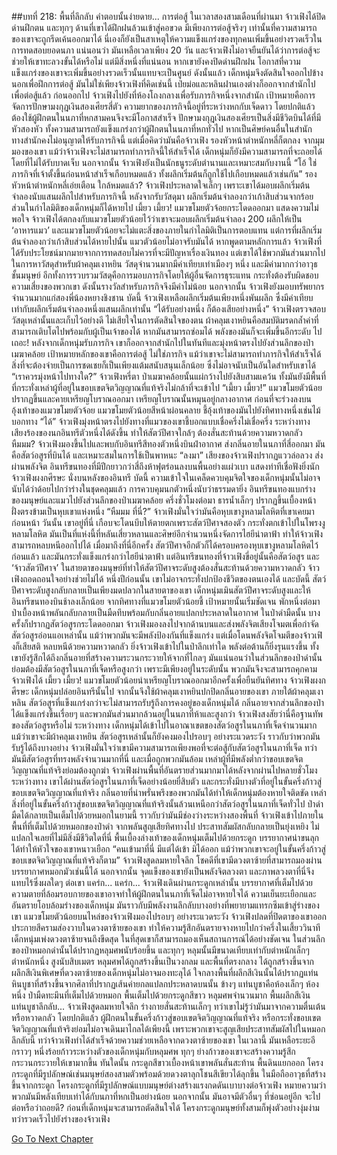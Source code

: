 ##บทที่ 218: พื้นที่ลึกลับ
คำตอบนั้นง่ายดาย... การต่อสู้
ในเวลาสองสามเดือนที่ผ่านมา จ้าวเฟิงได้ปิดด่านฝึกตน และทุกๆ ด้านที่เขาได้ฝึกฝนล้วนเข้าสู่คอขวด
มีเพียงการต่อสู้จริงๆ เท่านั้นที่ความสามารถของเขาจะถูกรีดเค้นออกมาได้
นี่เองก็ยังเป็นสาเหตุให้ความแข็งแกร่งของทุกคนเพิ่มขึ้นอย่างรวดเร็วในการทดสอบยอดนภา
แน่นอนว่า
มันเหลือเวลาเพียง 20 วัน และจ้าวเฟิงไม่อาจยืนยันได้ว่าการต่อสู้จะช่วยให้เขาทะลวงขั้นได้หรือไม่
แต่มีสิ่งหนึ่งที่แน่นอน หากเขายังคงปิดด่านฝึกฝน โอกาสที่ความแข็งแกร่งของเขาจะเพิ่มขึ้นอย่างรวดเร็วนั้นแทบจะเป็นศูนย์
ดังนั้นแล้ว
เด็กหนุ่มจึงตัดสินใจออกไปข้างนอกเพื่อฝึกการต่อสู้
มันไม่ใช่เพียงจ้าวเฟิงที่คิดเช่นนี้ เป่ยม่อและหลินฝานเองต่างก็ออกจากสำนักไปเพื่อต่อสู้แล้ว
ก่อนออกไป จ้าวเฟิงไปยังที่ห้องโถงกลางเพื่อรับภารกิจหนึ่งจากสำนัก
เป้าหมายคือการจัดการปักษามงกุฎเงินสองเศียรสี่ตัว
ความยากของภารกิจนี้อยู่ที่ระหว่างหกกับเจ็ดดาว
โดยปกติแล้ว ต้องใช้ผู้ฝึกตนในนภาที่หกสามคนจึงจะมีโอกาสสำเร็จ
ปักษามงกุฎเงินสองเศียรเป็นสิ่งมีชีวิตบินได้ที่มีหัวสองหัว ทั้งความสามารถยังแข็งแกร่งกว่าผู้ฝึกตนในนภาที่หกทั่วไป
หากเป็นศิษย์คนอื่นในสำนัก ทางสำนักคงไม่อนุญาตให้รับภารกิจนี้
แต่เมื่อคิดว่ามันคือจ้าวเฟิง รองหัวหน้าตำหนักหลี่ก็ตกลง
จากมุมมองของเขา แม้ว่าจ้าวเฟิงจะไม่สามารถทำภารกิจนี้ให้สำเร็จได้ เด็กหนุ่มก็ยังมีความสามารถที่จะถอยได้โดยที่ไม่ได้รับบาดเจ็บ นอกจากนั้น จ้าวเฟิงยังเป็นนักธนูระดับตำนานและเหมาะสมกับงานนี้
“โอ้ ใช่ ภารกิจที่เจ้าตั้งขึ้นก่อนหน้าสำเร็จเกือบหมดแล้ว ทั้งผลึกเริ่มต้นก็ถูกใช้ไปเกือบหมดแล้วเช่นกัน”
รองหัวหน้าตำหนักหลี่เอ่ยเตือน
ใกล้หมดแล้ว?
จ้าวเฟิงประหลาดใจเล็กๆ เพราะเขาได้มอบผลึกเริ่มต้นจำลองนับแสนผลึกไปสำหรับภารกิจนี้
หลังจากรับวัสดุมา ผลึกเริ่มต้นจำลองกว่าเก้าสิบส่วนจากร้อยส่วนในกำไลมิติของเด็กหนุ่มก็ได้หายไป
เมี้ยว เมี้ยว!
แมวขโมยตัวจ้อยกระโดดออกมา แสดงความไม่พอใจ
จ้าวเฟิงได้ตกลงกับแมวขโมยตัวน้อยไว้ว่าเขาจะมอบผลึกเริ่มต้นจำลอง 200 ผลึกให้เป็น ‘อาหารแมว’
และแมวขโมยตัวน้อยจะไม่แตะสิ่งของภายในกำไลมิติเป็นการตอบแทน
แต่การที่ผลึกเริ่มต้นจำลองกว่าเก้าสิบส่วนได้หายไปนั้น แมวตัวน้อยไม่อาจรับมันได้
หากพูดตามหลักการแล้ว จ้าวเฟิงที่ได้รับประโยชน์มากมายจากการทดสอบไม่ควรที่จะมีปัญหาเรื่องเงินทอง
แต่เขาได้ใช้พวกมันส่วนมากไปในการหาวัสดุสำหรับผ้าคลุมเงาหยิน
วัสดุจำนวนมากมีค่าเทียบเท่าเมืองๆ หนึ่ง และมีค่ามากกว่าอาวุธชั้นมนุษย์
อีกทั้งการรวบรวมวัสดุคือการมอบภารกิจโดยให้ผู้อื่นจัดการธุระแทน กระทั่งต้องรับผิดชอบความเสี่ยงของพวกเขา ดังนั้นรางวัลสำหรับภารกิจจึงมีค่าไม่น้อย
นอกจากนั้น จ้าวเฟิงยังมอบทรัพยากรจำนวนมากแก่สองพี่น้องหยางชิงชาน
บัดนี้
จ้าวเฟิงเหลือผลึกเริ่มต้นเพียงหนึ่งพันผลึก ซึ่งมีค่าเทียบเท่ากับผลึกเริ่มต้นจำลองหนึ่งแสนผลึกเท่านั้น
“ได้รับอย่างหนึ่ง ก็ต้องเสียอย่างหนึ่ง”
จ้าวเฟิงตรวจสอบวัสดุเหล่านั้นและเก็บไว้อย่างดี ไม่เสียใจในการตัดสินใจของตน
ผ้าคลุมเงาหยินคือสมบัติมรดกล้ำค่าที่สามารถเติบโตไปพร้อมกับผู้เป็นเจ้าของได้ หากมันสามารถซ่อมได้ พลังของมันก็จะเพิ่มขึ้นอีกระดับ
ไปเถอะ!
หลังจากเด็กหนุ่มรับภารกิจ เขาก็ออกจากสำนักไปในทันทีและมุ่งหน้าตรงไปยังส่วนลึกของป่าเมฆาคล้อย
เป้าหมายหลักของเขาคือการต่อสู้ ไม่ใช่ภารกิจ แม้ว่าเขาจะไม่สามารถทำภารกิจให้สำเร็จได้ สิ่งที่จะต้องจ่ายเป็นการชดเชยก็เป็นเพียงแต้มสนับสนุนเล็กน้อย ซึ่งไม่อาจนับเป็นอันใดสำหรับเขาได้
“เราควรมุ่งหน้าไปทางใด?”
จ้าวเฟิงหรี่ตา
ป่าเมฆาคล้อยนั้นแผ่กว้างไปยังสิบสามแคว้น ทั้งมันยังมีพื้นที่ที่กระทั่งเหล่าผู้ที่อยู่ในขอบเขตจิตวิญญาณที่แท้จริงไม่กล้าที่จะเข้าไป
“เมี้ยว เมี้ยว!”
แมวขโมยตัวน้อยปรากฏขึ้นและคายเหรียญโบราณออกมา
เหรียญโบราณนั้นหมุนอยู่กลางอากาศ ก่อนที่จะร่วงลงบนอุ้งเท้าของแมวขโมยตัวจ้อย
แมวขโมยตัวน้อยสีหน้าผ่อนคลาย ชี้อุ้งเท้าของมันไปยังทิศทางหนึ่งเช่นไม้บอกทาง
“ได้”
จ้าวเฟิงมุ่งหน้าตรงไปยังทางที่แมวของเขาชี้บอกแบบเชื่อครึ่งไม่เชื่อครึ่ง
ระหว่างทาง เสียงร้องของนกอินทรีตัวหนึ่งได้ดังขึ้น ทำให้สัตว์ปีศาจใกล้ๆ ต้องสั่นสะท้านด้วยความหวาดกลัว
หืมมม?
จ้าวเฟิงมองขึ้นไปและพบกับอินทรีสีทองตัวหนึ่งบินฝ่าอากาศ ส่งกลิ่นอายในนภาที่สี่ออกมา มันคือสัตว์อสูรที่บินได้ และเหมาะสมในการใช้เป็นพาหนะ
“ลงมา”
เสียงของจ้าวเฟิงปรากฏแววล่อลวง ส่งผ่านพลังจิต
อินทรีขนทองที่มีปีกยาวกว่าสี่ถึงห้าฟุตร่อนลงบนพื้นอย่างแผ่วเบา แสดงท่าทีเชื่อฟังยิ่งนัก
จ้าวเฟิงผงกศีรษะ นั่งบนหลังของอินทรี
บัดนี้ ความเข้าใจในเคล็ดควบคุมจิตใจของเด็กหนุ่มนั้นไม่อาจนับได้ว่าด้อยไปกว่าร่างในชุดคลุมแล้ว การควบคุมนกตัวหนึ่งนับว่าธรรมดายิ่ง
อินทรีขนทองแบกร่างของมนุษย์และแมวไปยังส่วนลึกของป่าเมฆาคล้อย
ครึ่งชั่วโมงต่อมา
ธารน้ำเล็กๆ ปรากฏขึ้นเบื้องหน้า ฝั่งตรงข้ามเป็นหุบเขาแห่งหนึ่ง
“หืมมม ที่นี่?”
จ้าวเฟิงมั่นใจว่ามันคือหุบเขางูหลามโลหิตที่เขาเคยมาก่อนหน้า
วันนั้น เขาอยู่ที่นี่ เกือบจะโดนบีบให้ตายตกเพราะสัตว์ปีศาจสองตัว กระทั่งตกเข้าไปในโพรงงูหลามโลหิต
มันเป็นที่แห่งนี้ที่หลันเสี่ยวหลานและศิษย์อีกจำนวนหนึ่งจัดการไฮยีน่าตาฟ้า ทำให้จ้าวเฟิงสามารถหลบหนีออกไปได้
เมื่อมาถึงที่นี่อีกครั้ง สัตว์ปีศาจอีกตัวก็ได้ครอบครองหุบเขางูหลามโลหิตไว้ก่อนแล้ว และมันกระทั่งแข็งแกร่งกว่าไฮยีน่าตาฟ้า
แต่อินทรีขนทองที่จ้าวเฟิงขี่อยู่นั้นคือสัตว์อสูร และ ‘จ้าวสัตว์ปีศาจ’ ในสายตาของมนุษย์ที่ทำให้สัตว์ปีศาจระดับสูงต้องสั่นสะท้านด้วยความหวาดกลัว
จ้าวเฟิงถอดถอนใจอย่างช่วยไม่ได้ หนึ่งปีก่อนนั้น เขาไม่อาจกระทั่งปกป้องชีวิตของตนเองได้
และบัดนี้ สัตว์ปีศาจระดับสูงกลับกลายเป็นเพียงมดปลวกในสายตาของเขา
เด็กหนุ่มเมินสัตว์ปีศาจระดับสูงและให้อินทรีขนทองบินช้าลงเล็กน้อย จากทิศทางที่แมวขโมยตัวน้อยชี้ เป้าหมายนั้นเริ่มชัดเจน
พักหนึ่งต่อมา ป่าเบื้องหน้าพลันกลับกลายเป็นมืดทึบพร้อมกับกลิ่นอายแปลกประหลาดในอากาศ
ในป่าดำมืดนั้น บางครั้งก็ปรากฏสัตว์อสูรกระโดดออกมา
จ้าวเฟิงมองลงไปจากด้านบนและส่งพลังจิตเสียงโจมตเพื่อกำจัดสัตว์อสูรอ่อนแอเหล่านั้น แม้ว่าพวกมันจะมีพลังป้องกันที่แข็งแกร่ง แต่เมื่อโดนพลังจิตโจมตีของจ้าวเฟิงก็เสียสติ หลบหนีด้วยความหวาดกลัว
ยิ่งจ้าวเฟิงเข้าไปในป่าลึกเท่าใด พลังต่อต้านก็ยิ่งรุนแรงขึ้น
ทั้งเขายังรู้สึกได้ถึงกลิ่นอายที่สร้างความระวนกระวายให้จากที่ไกลๆ
มันแน่นอนว่าในส่วนลึกของป่าดำนั้นย่อมต้องมีสัตว์อสูรในนภาที่เจ็ดหรือสูงกว่า เพราะมีเพียงอยู่ในระดับนั้น พวกมันจึงจะสามารถคุกคามจ้าวเฟิงได้
เมี้ยว เมี้ยว!
แมวขโมยตัวน้อยนำเหรียญโบราณออกมาอีกครั้งเพื่อยืนยันทิศทาง
จ้าวเฟิงผงกศีรษะ เด็กหนุ่มปล่อยอินทรีนั้นไป จากนั้นจึงใช้ผ้าคลุมเงาหยินปกปิดกลิ่นอายของเขา
ภายใต้ผ้าคลุมเงาหลิน สัตว์อสูรที่แข็งแกร่งกว่าจะไม่สามารถรับรู้ถึงการคงอยู่ของเด็กหนุ่มได้
กลิ่นอายจากส่วนลึกของป่าได้แข็งแกร่งขึ้นเรื่อยๆ และพวกมันส่วนมากล้วนอยู่ในนภาที่ห้าและสูงกว่า
จ้าวเฟิงสงสัยว่านี่คือฐานทัพของสัตว์อสูรหรือไม่
ระหว่างทาง เด็กหนุ่มได้เข้าไปในอาณาเขตของสัตว์อสูรในนภาที่เจ็ดจำนวนมาก แม้ว่าเขาจะมีผ้าคลุมเงาหยิน สัตว์อสูรเหล่านั้นก็ยังคงมองไปรอบๆ อย่างระแวดระวัง ราวกับว่าพวกมันรับรู้ได้ถึงบางอย่าง
จ้าวเฟิงมั่นใจว่าเขามีความสามารถเพียงพอที่จะต่อสู้กับสัตว์อสูรในนภาที่เจ็ด
ทว่ามันมีสัตว์อสูรที่ทรงพลังจำนวนมากที่นี่ และเมื่อถูกพวกมันล้อม เหล่าผู้ที่มีพลังต่ำกว่าขอบเขตจิตวิญญาณที่แท้จริงย่อมต้องถูกฆ่า
จ้าวเฟิงผ่านพื้นที่อันตรายส่วนมากมาได้หลังจากผ่านไปหลายชั่วโมง
ระหว่างทาง เขาได้ผ่านสัตว์อสูรในนภาที่เจ็ดอย่างน้อยยี่สิบตัว และกระทั่งมีบางตัวที่อยู่ในขั้นครึ่งก้าวสู่ขอบเขตจิตวิญญาณที่แท้จริง กลิ่นอายที่น่าพรั่นพรึงของพวกมันได้ทำให้เด็กหนุ่มต้องหายใจติดขัด
เหล่าสิ่งที่อยู่ในขั้นครึ่งก้าวสู่ขอบเขตจิตวิญญาณที่แท้จริงนั้นล้วนเหนือกว่าสัตว์อสูรในนภาที่เจ็ดทั่วไป
ป่าดำมืดได้กลายเป็นเต็มไปด้วยหมอกในยามนี้ ราวกับว่ามันมีช่องว่างระหว่างสองพื้นที่
จ้าวเฟิงเข้าไปภายในพื้นที่ที่เต็มไปด้วยหมอกของป่าดำ จากพลันสูญเสียทิศทางไป ประสาทสัมผัสกลับกลายเป็นยุ่งเหยิง
ไม่แปลกใจเลยที่ไม่มีสิ่งมีชีวิตใดที่นี่
พื้นเบื้องล่างเท้าของเด็กหนุ่มเต็มไปด้วยกระดูก บรรยากาศน่าขนลุกได้ทำให้หัวใจของเขาหนาวเยือก
“คนเข้ามาที่นี่ มีแต่ได้เข้า มิได้ออก แม้ว่าพวกเขาจะอยู่ในขั้นครึ่งก้าวสู่ขอบเขตจิตวิญญาณที่แท้จริงก็ตาม”
จ้าวเฟิงสูดลมหายใจลึก
โชคดีที่เขามีดวงตาซ้ายที่สามารถมองผ่านบรรยากาศหมอกมัวเช่นนี้ได้ นอกจากนั้น จุดแข็งของเขายังเป็นพลังจิตลวงตา และภาพลวงตาที่นี่จึงแทบไร้ซึ่งผลใดๆ ต่อเขา
แคร่ก... แคร่ก...
จ้าวเฟิงเดินผ่านกระดูกเหล่านั้น บรรยากาศที่เต็มไปด้วยความตายที่ล้อมรอบกายของเขาอาจทำให้ผู้ฝึกตนในนภาที่เจ็ดไม่อาจหายใจได้
ความเย็นยะเยือกและอันตรายโอบล้อมร่างของเด็กหนุ่ม มันราวกับมีพลังงานลึกลับบางอย่างที่พยายามแทรกซึมเข้าสู่ร่างของเขา
แมวขโมยตัวน้อยบนไหล่ของจ้าวเฟิงมองไปรอบๆ อย่างระแวดระวัง
จ้าวเฟิงปลดที่ปิดตาของเขาออก ประกายสีครามส่องวาบในดวงตาซ้ายของเขา
ทำให้ความรู้สึกอันตรายจางหายไปกว่าครึ่งในเสี้ยววินาที
เด็กหนุ่มเพ่งดวงตาซ้ายจนถึงขีดสุด ในที่สุดเขาก็สามารถมองเห็นสถานการณ์ได้อย่างชัดเจน
ในส่วนลึกของป่าหมอกดำนั้นได้ปรากฏหลุมศพนับร้อยขึ้น
และทุกๆ หลุมนั้นมีขนาดเทียบเท่ากับตำหนักเล็กๆ ตำหนักหนึ่ง สูงนับสิบเมตร
หลุมศพได้ถูกสร้างขึ้นเป็นวงกลม และพื้นที่ตรงกลาง
ได้ถูกสร้างขึ้นจากผลึกสีเงินพิเศษที่ดวงตาซ้ายของเด็กหนุ่มไม่อาจมองทะลุได้
ใจกลางพื้นที่ผลึกสีเงินนั้นได้ปรากฏแท่นหินบูชาที่สร้างขึ้นจากศิลาที่ปรากฏเส้นค่ายกลแปลกประหลาดบนนั้น ข้างๆ แท่นบูชาคือห้องเล็กๆ ห้องหนึ่ง
ป่ามืดทะมึนที่เต็มไปด้วยหมอก พื้นเต็มไปด้วยกระดูกสีขาว หลุมศพจำนวนมาก พื้นผลึกสีเงิน แท่นบูชาลึกลับ...
จ้าวเฟิงสูดลมหายใจลึก ร่างกายสั่นสะท้านเล็กๆ ทว่าเขาไม่รู้ว่ามันมาจากความตื่นเต้นหรือหวาดกลัว
โดยปกติแล้ว ผู้ฝึกตนในขั้นครึ่งก้าวสู่ขอบเขตจิตวิญญาณที่แท้จริง หรือกระทั่งขอบเขตจิตวิญญาณที่แท้จริงย่อมไม่อาจเดินมาไกลได้เพียงนี้ เพราะพวกเขาจะสูญเสียประสาทสัมผัสไปในหมอกลึกลับนี้
ทว่าจ้าวเฟิงทำได้สำเร็จด้วยความช่วยเหลือจากดวงตาซ้ายของเขา
ในเวลานี้
มันเหลือระยะอีกราวๆ หนึ่งร้อยก้าวระหว่างตัวของเด็กหนุ่มกับหลุมศพ ทุกๆ ย่างก้าวของเขาจะสร้างความรู้สึกกระวนกระวายให้เขามากขึ้น
ทันใดนั้น กระดูกสีขาวเบื้องหน้าเขาพลันสั่นสะท้าน พื้นดินแยกออก
โครงกระดูกที่มีรูปลักษณ์เช่นมนุษย์สองสามตัวพร้อมด้วยดวงตาลุกโชนสีเขียวได้ลุกขึ้น ในมือถืออาวุธที่สร้างขึ้นจากกระดูก
โครงกระดูกที่มีรูปลักษณ์แบบมนุษย์ต่างสร้างแรงกดดันเบาบางต่อจ้าวเฟิง หมายความว่าพวกมันมีพลังเทียบเท่าได้กับนภาที่หกเป็นอย่างน้อย
นอกจากนั้น มันอาจมีตัวอื่นๆ ที่ซ่อนอยู่อีก
จะไปต่อหรือว่าถอยดี?
ก่อนที่เด็กหนุ่มจะสามารถตัดสินใจได้ โครงกระดูกมนุษย์ทั้งสามก็พุ่งตัวอย่างงุ่มง่าม ทว่ารวดเร็วไปยังร่างของจ้าวเฟิง


[Go To Next Chapter]( ./35.md)